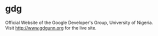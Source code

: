 # gdg
Official Website of the Google Developer's Group, University of Nigeria. Visit http://www.gdgunn.org for the live site.
